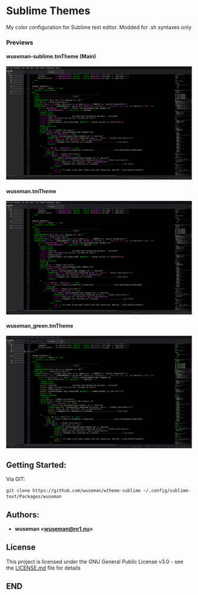 # Sublime Themes

My color configuration for Sublime text editor. Modded for .sh syntaxes only

### Previews

#### wuseman-sublime.tmTheme (Main)

![Screenshot](.previews/wuseman.tmTheme.png)

#### wuseman.tmTheme 

![Screenshot](.previews/wuseman.tmTheme.png)

#### wuseman_green.tmTheme

![Screenshot](.previews/wuseman_green.png)


## Getting Started:

  Via GIT:

    git clone https://github.com/wuseman/wtheme-sublime ~/.config/sublime-text/Packages/wuseman

## Authors: 

* **wuseman <wuseman@nr1.nu\>** 

## License

This project is licensed under the GNU General Public License v3.0 - see the [LICENSE.md](LICENSE.md) file for details

## END

